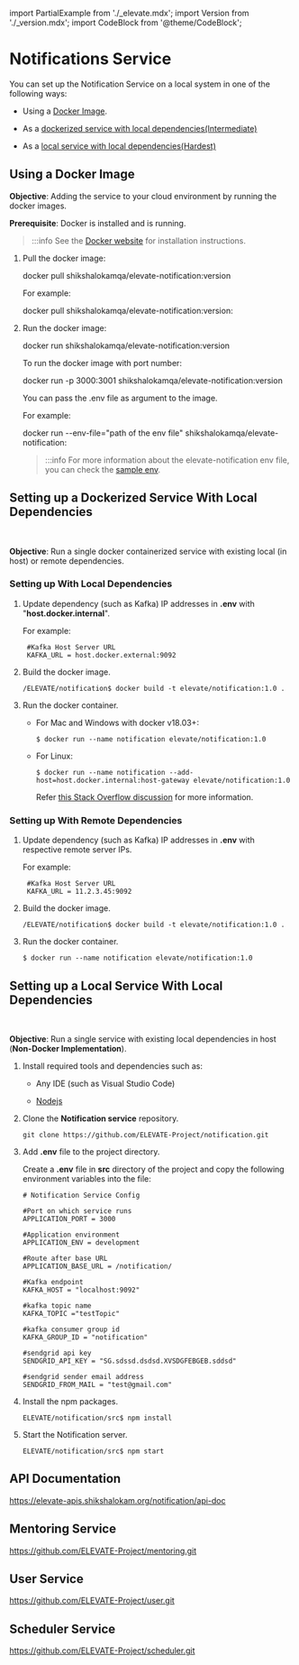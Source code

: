import PartialExample from './_elevate.mdx';
import Version from './_version.mdx';
import CodeBlock from '@theme/CodeBlock';

# Notifications Service

You can set up the <PartialExample elevate /> Notification Service on a local system in one of the following ways:

 - Using a [Docker Image](#using-a-docker-image).

 - As a [dockerized service with local dependencies(Intermediate)](#dockdep)

 - As a [local service with local dependencies(Hardest)](#localdep)

## Using a Docker Image

**Objective**: Adding the service to your cloud environment by running the docker images.

**Prerequisite**: Docker is installed and is running.

>:::info
>See the [Docker website](http://www.docker.io/gettingstarted/#h_installation) for installation instructions.

1. Pull the docker image:

    <CodeBlock language="jsx">
    docker pull shikshalokamqa/elevate-notification:version
    </CodeBlock>
    
    For example:

    <CodeBlock language="jsx">
    docker pull shikshalokamqa/elevate-notification:version:<Version version />
    </CodeBlock>

2. Run the docker image:

    <CodeBlock language="jsx">
    docker run shikshalokamqa/elevate-notification:version
    </CodeBlock>

    To run the docker image with port number:

    <CodeBlock language="jsx">
    docker run -p 3000:3001 shikshalokamqa/elevate-notification:version
    </CodeBlock>

    You can pass the .env file as argument to the image.

    For example:

    <CodeBlock language="jsx">
    docker run --env-file="path of the env file" shikshalokamqa/elevate-notification:<Version version />
    </CodeBlock>

    >:::info
    >For more information about the elevate-notification env file, you can check the [sample env](https://github.com/ELEVATE-Project/notification/blob/master/src/.env.sample).

## Setting up a Dockerized Service With Local Dependencies
<a name="dockdep">&nbsp;</a>

**Objective**: Run a single docker containerized service with existing local (in host) or remote dependencies.

### Setting up With Local Dependencies


1. Update dependency (such as Kafka) IP addresses in **.env** with "**host.docker.internal**".

    For example:

    ```
     #Kafka Host Server URL
     KAFKA_URL = host.docker.external:9092
    ```

2. Build the docker image.
    ```
    /ELEVATE/notification$ docker build -t elevate/notification:1.0 .
    ```
3. Run the docker container.

    - For Mac and Windows with docker v18.03+:

        ```
        $ docker run --name notification elevate/notification:1.0
        ```

    - For Linux:
        ```
        $ docker run --name notification --add-host=host.docker.internal:host-gateway elevate/notification:1.0
        ```
        Refer [this Stack Overflow discussion](https://stackoverflow.com/a/24326540) for more information.

### Setting up With Remote Dependencies

1. Update dependency (such as Kafka) IP addresses in **.env** with respective remote server IPs.

    For example:

    ```
     #Kafka Host Server URL
     KAFKA_URL = 11.2.3.45:9092
    ```

2. Build the docker image.
    ```
    /ELEVATE/notification$ docker build -t elevate/notification:1.0 .

    ```
3. Run the docker container.

    ```
    $ docker run --name notification elevate/notification:1.0
    ```

## Setting up a Local Service With Local Dependencies
<a name="dockdep">&nbsp;</a>

**Objective**: Run a single service with existing local dependencies in host (**Non-Docker Implementation**).

1. Install required tools and dependencies such as:

    - Any IDE (such as Visual Studio Code)

    - [Nodejs](https://nodejs.org/en/download/)

2. Clone the **Notification service** repository.

    ```
    git clone https://github.com/ELEVATE-Project/notification.git
    ```

3. Add **.env** file to the project directory.

    Create a **.env** file in **src** directory of the project and copy the following environment variables into the file:

    ```
    # Notification Service Config

    #Port on which service runs
    APPLICATION_PORT = 3000

    #Application environment
    APPLICATION_ENV = development

    #Route after base URL
    APPLICATION_BASE_URL = /notification/

    #Kafka endpoint
    KAFKA_HOST = "localhost:9092"

    #kafka topic name
    KAFKA_TOPIC ="testTopic"

    #kafka consumer group id
    KAFKA_GROUP_ID = "notification"

    #sendgrid api key
    SENDGRID_API_KEY = "SG.sdssd.dsdsd.XVSDGFEBGEB.sddsd"

    #sendgrid sender email address
    SENDGRID_FROM_MAIL = "test@gmail.com"

    ```

4. Install the npm packages.

    ```
    ELEVATE/notification/src$ npm install
    ```

5. Start the Notification server.

    ```
    ELEVATE/notification/src$ npm start
    ```

## API Documentation 

https://elevate-apis.shikshalokam.org/notification/api-doc

## Mentoring Service

https://github.com/ELEVATE-Project/mentoring.git

## User Service

https://github.com/ELEVATE-Project/user.git

## Scheduler Service

https://github.com/ELEVATE-Project/scheduler.git